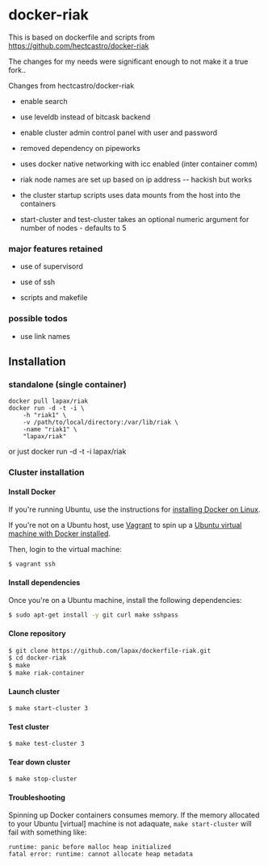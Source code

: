 # docker-riak

This is based on dockerfile and scripts from https://github.com/hectcastro/docker-riak 

The changes for my needs were significant enough to not make it a true fork..

Changes from hectcastro/docker-riak

* enable search

* use leveldb instead of bitcask backend

* enable cluster admin control panel with user and password

* removed dependency on pipeworks

* uses docker native networking with icc enabled (inter container comm)

* riak node names are set up based on ip address -- hackish but works

* the cluster startup scripts uses data mounts from the host into the containers 

* start-cluster and test-cluster takes an optional numeric argument for number of nodes - defaults to 5


### major features retained 

* use of supervisord

* use of ssh

* scripts and makefile


### possible todos

* use link names

## Installation

### standalone (single container)

	docker pull lapax/riak
	docker run -d -t -i \
		-h "riak1" \
		-v /path/to/local/directory:/var/lib/riak \
		-name "riak1" \
		"lapax/riak"
or just
	docker run -d -t -i lapax/riak

### Cluster installation
#### Install Docker

If you're running Ubuntu, use the instructions for [installing Docker on
Linux](http://docs.docker.io/en/latest/installation/ubuntulinux/).

If you're not on a Ubuntu host, use [Vagrant](http://www.vagrantup.com) to
spin up a [Ubuntu virtual machine with Docker
installed](http://docs.docker.io/en/latest/installation/vagrant/).

Then, login to the virtual machine:

```bash
$ vagrant ssh
```

#### Install dependencies

Once you're on a Ubuntu machine, install the following dependencies:

```bash
$ sudo apt-get install -y git curl make sshpass
```

#### Clone repository

```bash
$ git clone https://github.com/lapax/dockerfile-riak.git
$ cd docker-riak
$ make
$ make riak-container
```

#### Launch cluster

```bash
$ make start-cluster 3
```

#### Test cluster

```bash
$ make test-cluster 3
```

#### Tear down cluster

```bash
$ make stop-cluster
```

#### Troubleshooting

Spinning up Docker containers consumes memory. If the memory allocated to your
Ubuntu [virtual] machine is not adaquate,  `make start-cluster` will fail with
something like:

```
runtime: panic before malloc heap initialized
fatal error: runtime: cannot allocate heap metadata
```
